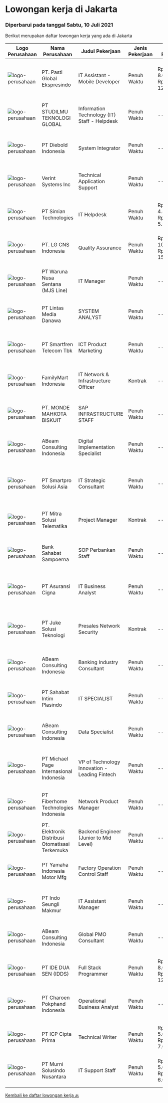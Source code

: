 
  # Lowongan kerja di Jakarta

  ### Diperbarui pada tanggal Sabtu, 10 Juli 2021

  Berikut merupakan daftar lowongan kerja yang ada di Jakarta

  |Logo Perusahaan | Nama Perusahaan | Judul Pekerjaan | Jenis Pekerjaan | Gaji Pekerjaan | Lokasi | Deskripsi | Tanggal diunggah | Pranala |
  | -------------- | --------------- | --------------- | --------- | --------- | -------------- | ------- | ----------- | ----------- |
  |![logo-perusahaan](https://image-service-cdn.seek.com.au/f1f4f0452c13a3623ebf7e8dacf51b406a1ed84d/ee4dce1061f3f616224767ad58cb2fc751b8d2dc)|PT. Pasti Global Ekspresindo|IT Assistant - Mobile Developer|Penuh Waktu|Rp. 8.000.000-Rp. 12.000.000|Jakarta Timur|Job Purpose:Mengembangkan arsitektur IT dari sisi aplikasi dan penggunaan dalam sebuah roadmap yang sistematis, terintegrasi dan terukur sesuai dengan...|Jumat, 09 Juli 2021|https://www.jobstreet.co.id/id/job/it-assistant-mobile-developer-3575002?token=0~f59bb003-06a4-4b58-a387-b64211861aad&sectionRank=1&jobId=jobstreet-id-job-3575002|
|![logo-perusahaan](https://image-service-cdn.seek.com.au/78c758d2d97731b71791dbc8d6f7d64ac2800aee/ee4dce1061f3f616224767ad58cb2fc751b8d2dc)|PT STUDILMU TEKNOLOGI GLOBAL|Information Technology (IT) Staff - Helpdesk|Penuh Waktu|---|Jakarta Utara|Persyaratan: Usia maksimal 30 tahun Minimum SMK / D3 jurusan Ilmu Komputer/Informatika dengan IPK minimal 3 Pengalaman minimum 2 tahun Bisa berbahasa...|Jumat, 09 Juli 2021|https://www.jobstreet.co.id/id/job/information-technology-it-staff-helpdesk-3575457?token=0~f59bb003-06a4-4b58-a387-b64211861aad&sectionRank=2&jobId=jobstreet-id-job-3575457|
|![logo-perusahaan](https://image-service-cdn.seek.com.au/bd55dc86ee01c6adccdc7df161284474c6cd1305/ee4dce1061f3f616224767ad58cb2fc751b8d2dc)|PT Diebold Indonesia|System Integrator|Penuh Waktu|---|Jakarta Raya|Expect more. Connect more. Be more at Diebold Nixdorf.  Our teams automate, digitize, and transform the way more than 75 million people around the...|Jumat, 09 Juli 2021|https://www.jobstreet.co.id/id/job/system-integrator-3575183?token=0~f59bb003-06a4-4b58-a387-b64211861aad&sectionRank=3&jobId=jobstreet-id-job-3575183|
|![logo-perusahaan](https://image-service-cdn.seek.com.au/58f45857b0cc9927dd4a227cc9191c6df492bded/ee4dce1061f3f616224767ad58cb2fc751b8d2dc)|Verint Systems Inc|Technical Application Support|Penuh Waktu|---|Jakarta Pusat|Job Requirement: A Bachelor Degree in Computer Science or equivalent qualification Experience of working in a technical application support role Have...|Jumat, 09 Juli 2021|https://www.jobstreet.co.id/id/job/technical-application-support-3575294?token=0~f59bb003-06a4-4b58-a387-b64211861aad&sectionRank=4&jobId=jobstreet-id-job-3575294|
|![logo-perusahaan](https://image-service-cdn.seek.com.au/85e0945892cfc547d364df7118f074f963b591b6/ee4dce1061f3f616224767ad58cb2fc751b8d2dc)|PT Simian Technologies|IT Helpdesk|Penuh Waktu|Rp. 4.500.000-Rp. 5.500.000|Jakarta Selatan|Deskripsi pekerjaan: Kemampuan melakukan perawatan Hardware dan software Memonitirong sistem dan network performance (LAN,WAN, Security, Mikrotik,...|Jumat, 09 Juli 2021|https://www.jobstreet.co.id/id/job/it-helpdesk-3575120?token=0~f59bb003-06a4-4b58-a387-b64211861aad&sectionRank=5&jobId=jobstreet-id-job-3575120|
|![logo-perusahaan](https://image-service-cdn.seek.com.au/271596d3fd0ecae323456ca4c5497d9962a549d2/ee4dce1061f3f616224767ad58cb2fc751b8d2dc)|PT. LG CNS Indonesia|Quality Assurance|Penuh Waktu|Rp. 10.000.000-Rp. 15.000.000|Jakarta Selatan|Responsibilities: Support PMO Manager(s) in area of Quality Management and document deliverable. Take responsibility to create testing document (Unit...|Jumat, 09 Juli 2021|https://www.jobstreet.co.id/id/job/quality-assurance-3575260?token=0~f59bb003-06a4-4b58-a387-b64211861aad&sectionRank=6&jobId=jobstreet-id-job-3575260|
|![logo-perusahaan](https://image-service-cdn.seek.com.au/29e6b9b5797356c3db45935e6da5dadd115e9b42/ee4dce1061f3f616224767ad58cb2fc751b8d2dc)|PT Waruna Nusa Sentana (MJS Line)|IT Manager|Penuh Waktu|---|Jakarta Utara|Responsible for maintaining all IT Hardware, Software Programs and Security in Company. Main responsibilities includes: Servers Administration...|Jumat, 09 Juli 2021|https://www.jobstreet.co.id/id/job/it-manager-3575128?token=0~f59bb003-06a4-4b58-a387-b64211861aad&sectionRank=7&jobId=jobstreet-id-job-3575128|
|![logo-perusahaan](https://image-service-cdn.seek.com.au/4cc5b4edd8a09fb41741a122f57ee79a81b9a89e/ee4dce1061f3f616224767ad58cb2fc751b8d2dc)|PT Lintas Media Danawa|SYSTEM ANALYST|Penuh Waktu|---|Jakarta Raya|Kualifikasi Memiliki gelar Magister (S2) Teknologi Informasi Memiliki minimal 5 tahun pengalaman kerja sebagai System Analyst Mempunyai keterampilan...|Jumat, 09 Juli 2021|https://www.jobstreet.co.id/id/job/system-analyst-3575039?token=0~f59bb003-06a4-4b58-a387-b64211861aad&sectionRank=8&jobId=jobstreet-id-job-3575039|
|![logo-perusahaan](https://image-service-cdn.seek.com.au/c3269725c02398816cf1a7ef712f023c3ef90c81/ee4dce1061f3f616224767ad58cb2fc751b8d2dc)|PT Smartfren Telecom Tbk|ICT Product Marketing|Penuh Waktu|---|Jakarta Raya|Go to market strategy and execution Build product market strategy and vertical alignment Work closely with marcom for Product GTM and plan Define and...|Jumat, 09 Juli 2021|https://www.jobstreet.co.id/id/job/ict-product-marketing-3575419?token=0~f59bb003-06a4-4b58-a387-b64211861aad&sectionRank=9&jobId=jobstreet-id-job-3575419|
|![logo-perusahaan](https://image-service-cdn.seek.com.au/2622b18a2df8a4240f7ae1e36c5c3e051a0b6f80/ee4dce1061f3f616224767ad58cb2fc751b8d2dc)|FamilyMart Indonesia|IT Network & Infrastructure Officer|Kontrak|---|Jakarta Selatan|Responsibility This position will report to IT Network &amp; Infrastructure Supervisor to Maintain server performance (server creating, setting, and...|Jumat, 09 Juli 2021|https://www.jobstreet.co.id/id/job/it-network-infrastructure-officer-3574966?token=0~f59bb003-06a4-4b58-a387-b64211861aad&sectionRank=10&jobId=jobstreet-id-job-3574966|
|![logo-perusahaan](https://image-service-cdn.seek.com.au/36fadcffda8923a65711e8e4aa73653922198b34/ee4dce1061f3f616224767ad58cb2fc751b8d2dc)|PT. MONDE MAHKOTA BISKUIT|SAP INFRASTRUCTURE STAFF|Penuh Waktu|---|Jakarta Pusat|Job description : install the Operating System &amp; Network Settings, CCTV, Attendance, Printer, PABX and Scanner; carry out repairs and replacement...|Jumat, 09 Juli 2021|https://www.jobstreet.co.id/id/job/sap-infrastructure-staff-3568672?token=0~f59bb003-06a4-4b58-a387-b64211861aad&sectionRank=11&jobId=jobstreet-id-job-3568672|
|![logo-perusahaan](https://image-service-cdn.seek.com.au/6b846bd80efedbbad4f169650d68e8ad871d7844/ee4dce1061f3f616224767ad58cb2fc751b8d2dc)|ABeam Consulting Indonesia|Digital Implementation Specialist|Penuh Waktu|---|Jakarta Selatan|Job Responsibility Implement DX solution which is suitable for business requirement. Logically think on improvement or enhancement to the current...|Jumat, 09 Juli 2021|https://www.jobstreet.co.id/id/job/digital-implementation-specialist-3569332?token=0~f59bb003-06a4-4b58-a387-b64211861aad&sectionRank=12&jobId=jobstreet-id-job-3569332|
|![logo-perusahaan](https://image-service-cdn.seek.com.au/c19e4b42ca855ef0f5503aedfe155599e7a52921/ee4dce1061f3f616224767ad58cb2fc751b8d2dc)|PT Smartpro Solusi Asia|IT Strategic Consultant|Penuh Waktu|---|Jakarta Raya|Saat ini kami membuka kesempatan bagi talent di bidang IT Strategic dan Tata kelola untuk bergabung bersama kami.Persyaratan: Gelar Sarjana Min S1 (S2...|Jumat, 09 Juli 2021|https://www.jobstreet.co.id/id/job/it-strategic-consultant-3575340?token=0~f59bb003-06a4-4b58-a387-b64211861aad&sectionRank=13&jobId=jobstreet-id-job-3575340|
|![logo-perusahaan](https://image-service-cdn.seek.com.au/9b5f919bd8ffbcaf06c034033d2c53ba0d0ad556/ee4dce1061f3f616224767ad58cb2fc751b8d2dc)|PT Mitra Solusi Telematika|Project Manager|Kontrak|---|Jakarta Raya|We are a leading IT Solution Provider and part of a big Group of Companies immediately require: Responsibilities: To be able plan, budget, monitor and...|Jumat, 09 Juli 2021|https://www.jobstreet.co.id/id/job/project-manager-3575236?token=0~f59bb003-06a4-4b58-a387-b64211861aad&sectionRank=14&jobId=jobstreet-id-job-3575236|
|![logo-perusahaan](https://image-service-cdn.seek.com.au/b47f8ea58a43e8cbd6c043be8ebd545773ab2784/ee4dce1061f3f616224767ad58cb2fc751b8d2dc)|Bank Sahabat Sampoerna|SOP Perbankan Staff|Penuh Waktu|---|Jakarta Raya|Tanggung Jawab Utama Jabatan Melakukan pembuatan dan pengkinian Kebijakan dan Prosedur di IT berdasarkan manajemen risiko dan peraturan Regulator...|Kamis, 08 Juli 2021|https://www.jobstreet.co.id/id/job/sop-perbankan-staff-3574781?token=0~f59bb003-06a4-4b58-a387-b64211861aad&sectionRank=15&jobId=jobstreet-id-job-3574781|
|![logo-perusahaan](https://image-service-cdn.seek.com.au/eb9f5d96bdbb1d2d975f2bcf59ffa67ae2e8d56b/ee4dce1061f3f616224767ad58cb2fc751b8d2dc)|PT Asuransi Cigna|IT Business Analyst|Penuh Waktu|---|Jakarta Raya|Perform analysis of user requirement, matching it to the existing system/application, and propose improvement/enhancement or development of new...|Jumat, 09 Juli 2021|https://www.jobstreet.co.id/id/job/it-business-analyst-3575456?token=0~f59bb003-06a4-4b58-a387-b64211861aad&sectionRank=16&jobId=jobstreet-id-job-3575456|
|![logo-perusahaan](https://image-service-cdn.seek.com.au/d35ac5ea00c4425d578be3d79ae0a51787864fee/ee4dce1061f3f616224767ad58cb2fc751b8d2dc)|PT Juke Solusi Teknologi|Presales Network Security|Kontrak|---|Jakarta Pusat|Position Summary:The Solutions Architect is a pre-sales resource that leads the consultative discovery of the client’s business goals, objectives, and...|Jumat, 09 Juli 2021|https://www.jobstreet.co.id/id/job/presales-network-security-3574940?token=0~f59bb003-06a4-4b58-a387-b64211861aad&sectionRank=17&jobId=jobstreet-id-job-3574940|
|![logo-perusahaan](https://image-service-cdn.seek.com.au/6b846bd80efedbbad4f169650d68e8ad871d7844/ee4dce1061f3f616224767ad58cb2fc751b8d2dc)|ABeam Consulting Indonesia|Banking Industry Consultant|Penuh Waktu|---|Jakarta Raya|Summary Identify/ develop consulting opportunities from banks, security firms and other related companies operating in Indonesia. Involve with...|Jumat, 09 Juli 2021|https://www.jobstreet.co.id/id/job/banking-industry-consultant-3569329?token=0~f59bb003-06a4-4b58-a387-b64211861aad&sectionRank=18&jobId=jobstreet-id-job-3569329|
|![logo-perusahaan](https://image-service-cdn.seek.com.au/11ffd3d117a724a99cc7ba01b005306c27a6ed36/ee4dce1061f3f616224767ad58cb2fc751b8d2dc)|PT Sahabat Intim Plasindo|IT SPECIALIST|Penuh Waktu|---|Jakarta Barat|IT SPECIALISTANDA MEMPUNYAI PASSION DI DUNIA IT? Tanggung jawab:1. Meng-install, meng-upgrade, memonitor, maintenance database2. Melakukan evaluasi...|Jumat, 09 Juli 2021|https://www.jobstreet.co.id/id/job/it-specialist-3575332?token=0~f59bb003-06a4-4b58-a387-b64211861aad&sectionRank=19&jobId=jobstreet-id-job-3575332|
|![logo-perusahaan](https://image-service-cdn.seek.com.au/6b846bd80efedbbad4f169650d68e8ad871d7844/ee4dce1061f3f616224767ad58cb2fc751b8d2dc)|ABeam Consulting Indonesia|Data Specialist|Penuh Waktu|---|Jakarta Raya|Job Responsibility Define business issues with client and propose analytics subject to solve them. Extract data from several data sources with scratch...|Jumat, 09 Juli 2021|https://www.jobstreet.co.id/id/job/data-specialist-3569341?token=0~f59bb003-06a4-4b58-a387-b64211861aad&sectionRank=20&jobId=jobstreet-id-job-3569341|
|![logo-perusahaan](https://image-service-cdn.seek.com.au/6f9556b46c1b5cc7aedf100dfc0ed24c4de1fe86/ee4dce1061f3f616224767ad58cb2fc751b8d2dc)|PT Michael Page Internasional Indonesia|VP of Technology Innovation - Leading Fintech|Penuh Waktu|---|Jakarta Raya|As VP of Tech Innovation, you will be leading, mentor and grow the team. Working closely with the CIO, CTO and other stakeholders outside Tech...|Jumat, 09 Juli 2021|https://www.jobstreet.co.id/id/job/vp-of-technology-innovation-leading-fintech-3575217?token=0~f59bb003-06a4-4b58-a387-b64211861aad&sectionRank=21&jobId=jobstreet-id-job-3575217|
|![logo-perusahaan](https://image-service-cdn.seek.com.au/5ab284767a0ad6ff280b5ff20eb11cbeab06f1e3/ee4dce1061f3f616224767ad58cb2fc751b8d2dc)|PT Fiberhome Technologies Indonesia|Network Product Manager|Penuh Waktu|---|Jakarta Barat|Job Responsibilites  Focus on Indonesia OTN/DWDM marketing development while focusing on trend analysis of future network development. Responsible for...|Jumat, 09 Juli 2021|https://www.jobstreet.co.id/id/job/network-product-manager-3568969?token=0~f59bb003-06a4-4b58-a387-b64211861aad&sectionRank=22&jobId=jobstreet-id-job-3568969|
|![logo-perusahaan](https://image-service-cdn.seek.com.au/d59584e1532ce80594d5bb1fbf6451990b7bf17b/ee4dce1061f3f616224767ad58cb2fc751b8d2dc)|PT. Elektronik Distribusi Otomatisasi Terkemuka|Backend Engineer (Junior to Mid Level)|Penuh Waktu|---|Bandung|Job Responsibility: Develop features and improvements to the products in a secure, well-tested and performant way Craft code that meets our internal...|Rabu, 07 Juli 2021|https://www.jobstreet.co.id/id/job/backend-engineer-junior-to-mid-level-3573599?token=0~f59bb003-06a4-4b58-a387-b64211861aad&sectionRank=23&jobId=jobstreet-id-job-3573599|
|![logo-perusahaan](https://image-service-cdn.seek.com.au/090a1253e8fdba034f4064204066f8d77771a659/ee4dce1061f3f616224767ad58cb2fc751b8d2dc)|PT Yamaha Indonesia Motor Mfg|Factory Operation Control Staff|Penuh Waktu|---|Jakarta Timur|Kualifikasi : S1 IT / Sistem Informasi / Teknik Komputer Memiliki ketertarikan &amp; pengetahuan yang baik terkait internet of things (IOT) &amp; IR...|Kamis, 08 Juli 2021|https://www.jobstreet.co.id/id/job/factory-operation-control-staff-3574002?token=0~f59bb003-06a4-4b58-a387-b64211861aad&sectionRank=24&jobId=jobstreet-id-job-3574002|
|![logo-perusahaan](https://image-service-cdn.seek.com.au/611227d72093df61832dfa67065abb11512eeffd/ee4dce1061f3f616224767ad58cb2fc751b8d2dc)|PT Indo Seungli Makmur|IT Assistant Manager|Penuh Waktu|---|Jakarta Raya|Job Description : Review requirements, specifications and technical design documents to provide timely and meaningful feedback Maintain and develop...|Jumat, 09 Juli 2021|https://www.jobstreet.co.id/id/job/it-assistant-manager-3575215?token=0~f59bb003-06a4-4b58-a387-b64211861aad&sectionRank=25&jobId=jobstreet-id-job-3575215|
|![logo-perusahaan](https://image-service-cdn.seek.com.au/6b846bd80efedbbad4f169650d68e8ad871d7844/ee4dce1061f3f616224767ad58cb2fc751b8d2dc)|ABeam Consulting Indonesia|Global PMO Consultant|Penuh Waktu|---|Jakarta Selatan|Job Responsibility Visualize overall project schedule, report project issues, status, and potential risks to client/ supervisor. Objectively &amp;...|Jumat, 09 Juli 2021|https://www.jobstreet.co.id/id/job/global-pmo-consultant-3569326?token=0~f59bb003-06a4-4b58-a387-b64211861aad&sectionRank=26&jobId=jobstreet-id-job-3569326|
|![logo-perusahaan](https://image-service-cdn.seek.com.au/c09cdb08cefbb85b1284eaf72539899057f0a29a/ee4dce1061f3f616224767ad58cb2fc751b8d2dc)|PT IDE DUA SEN (IDDS)|Full Stack Programmer|Penuh Waktu|Rp. 8.000.000-Rp. 12.000.000|Jakarta Barat|Responsibilites: Develop application using JS FrameWork. Build reusable components &amp; libraries. Implement mockup design with high quality code....|Jumat, 09 Juli 2021|https://www.jobstreet.co.id/id/job/full-stack-programmer-3569352?token=0~f59bb003-06a4-4b58-a387-b64211861aad&sectionRank=27&jobId=jobstreet-id-job-3569352|
|![logo-perusahaan](https://image-service-cdn.seek.com.au/c9c2778523819b087d1457f85aaf4e7938071049/ee4dce1061f3f616224767ad58cb2fc751b8d2dc)|PT Charoen Pokphand Indonesia|Operational Business Analyst|Penuh Waktu|---|Jakarta Raya|Job Descriptions: Gathering requirements from relevant stakeholders to understand user needs. Designing, analyzing, and optimizing business processes...|Kamis, 08 Juli 2021|https://www.jobstreet.co.id/id/job/operational-business-analyst-3573965?token=0~f59bb003-06a4-4b58-a387-b64211861aad&sectionRank=28&jobId=jobstreet-id-job-3573965|
|![logo-perusahaan](https://image-service-cdn.seek.com.au/e56714d2bebb003bc7f4ea21cd93028d057ae476/ee4dce1061f3f616224767ad58cb2fc751b8d2dc)|PT ICP Cipta Prima|Technical Writer|Penuh Waktu|Rp. 5.000.000-Rp. 7.000.000|Jakarta Raya|Persyaratan Umum: Pendidikan minimal D3/S1 jurusan IT atau telah berpengalaman menjadi Technical Writer +- 3 tahun Berkepribadian baik dan memiliki...|Jumat, 09 Juli 2021|https://www.jobstreet.co.id/id/job/technical-writer-3575194?token=0~f59bb003-06a4-4b58-a387-b64211861aad&sectionRank=29&jobId=jobstreet-id-job-3575194|
|![logo-perusahaan](https://image-service-cdn.seek.com.au/ce424a029956c853025e5a94c924a3b2eae9f462/ee4dce1061f3f616224767ad58cb2fc751b8d2dc)|PT Murni Solusindo Nusantara|IT Support Staff|Penuh Waktu|Rp. 5.000.000-Rp. 6.000.000|Jakarta Barat|Job Qualification: Understanding the concept of Web Base Application Having knowledge with the concept of Client - Server Mastering Databases (MS-SQL...|Kamis, 08 Juli 2021|https://www.jobstreet.co.id/id/job/it-support-staff-3574576?token=0~f59bb003-06a4-4b58-a387-b64211861aad&sectionRank=30&jobId=jobstreet-id-job-3574576|


  [Kembali ke daftar lowongan kerja 🔙](../README.md#daftar-lowongan-kerja)
  